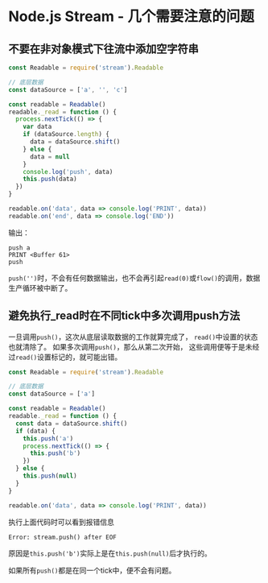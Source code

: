 # Node.js Stream - 几个需要注意的问题

## 不要在非对象模式下往流中添加空字符串
```js
const Readable = require('stream').Readable

// 底层数据
const dataSource = ['a', '', 'c']

const readable = Readable()
readable._read = function () {
  process.nextTick(() => {
    var data
    if (dataSource.length) {
      data = dataSource.shift()
    } else {
      data = null
    }
    console.log('push', data)
    this.push(data)
  })
}

readable.on('data', data => console.log('PRINT', data))
readable.on('end', data => console.log('END'))

```

输出：
```
push a
PRINT <Buffer 61>
push

```

`push('')`时，不会有任何数据输出，也不会再引起`read(0)`或`flow()`的调用，数据生产循环被中断了。

## 避免执行_read时在不同tick中多次调用push方法
一旦调用`push()`，这次从底层读取数据的工作就算完成了，
`read()`中设置的状态也就清除了。
如果多次调用`push()`，那么从第二次开始，
这些调用便等于是未经过`read()`设置标记的，就可能出错。

```js
const Readable = require('stream').Readable

// 底层数据
const dataSource = ['a']

const readable = Readable()
readable._read = function () {
  const data = dataSource.shift()
  if (data) {
    this.push('a')
    process.nextTick(() => {
      this.push('b')
    })
  } else {
    this.push(null)
  }
}

readable.on('data', data => console.log('PRINT', data))

```

执行上面代码时可以看到报错信息
```
Error: stream.push() after EOF
```

原因是`this.push('b')`实际上是在`this.push(null)`后才执行的。

如果所有`push()`都是在同一个tick中，便不会有问题。

